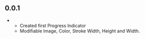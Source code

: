 ## 0.0.1

* - Created first Progress Indicator
  - Modifiable Image, Color, Stroke Width, Height and Width.
